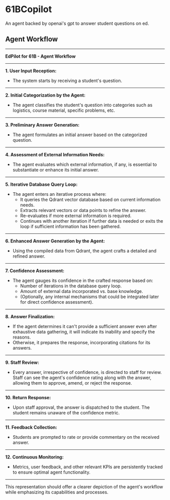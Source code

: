 # 61BCopilot
An agent backed by openai's gpt to answer student questions on ed.


## Agent Workflow

---

**EdPilot for 61B - Agent Workflow**

---

**1. User Input Reception:**
- The system starts by receiving a student's question.

---

**2. Initial Categorization by the Agent:**
- The agent classifies the student's question into categories such as logistics, course material, specific problems, etc.

---

**3. Preliminary Answer Generation:**
- The agent formulates an initial answer based on the categorized question.

---

**4. Assessment of External Information Needs:**
- The agent evaluates which external information, if any, is essential to substantiate or enhance its initial answer.

---

**5. Iterative Database Query Loop:**
- The agent enters an iterative process where:
  - It queries the Qdrant vector database based on current information needs.
  - Extracts relevant vectors or data points to refine the answer.
  - Re-evaluates if more external information is required.
  - Continues with another iteration if further data is needed or exits the loop if sufficient information has been gathered.

---

**6. Enhanced Answer Generation by the Agent:**
- Using the compiled data from Qdrant, the agent crafts a detailed and refined answer.

---

**7. Confidence Assessment:**
- The agent gauges its confidence in the crafted response based on:
  - Number of iterations in the database query loop.
  - Amount of external data incorporated vs. base knowledge.
  - (Optionally, any internal mechanisms that could be integrated later for direct confidence assessment).

---

**8. Answer Finalization:**
- If the agent determines it can't provide a sufficient answer even after exhaustive data gathering, it will indicate its inability and specify the reasons.
- Otherwise, it prepares the response, incorporating citations for its answers.

---

**9. Staff Review:**
- Every answer, irrespective of confidence, is directed to staff for review. Staff can see the agent's confidence rating along with the answer, allowing them to approve, amend, or reject the response.

---

**10. Return Response:**
- Upon staff approval, the answer is dispatched to the student. The student remains unaware of the confidence metric.

---

**11. Feedback Collection:**
- Students are prompted to rate or provide commentary on the received answer.

---

**12. Continuous Monitoring:**
- Metrics, user feedback, and other relevant KPIs are persistently tracked to ensure optimal agent functionality.

---

This representation should offer a clearer depiction of the agent's workflow while emphasizing its capabilities and processes.